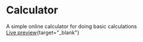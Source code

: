 # Calculator

A simple online calculator for doing basic calculations  
[Live preview](https://mc23234.github.io/Calculator/){target="_blank"}
